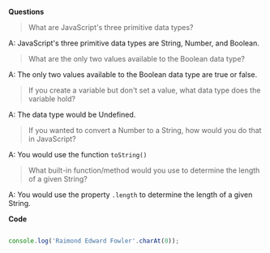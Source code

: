 **Questions**

> What are JavaScript's three primitive data types?

A: JavaScript's three primitive data types are String, Number, and Boolean.

> What are the only two values available to the Boolean data type?

A: The only two values available to the Boolean data type are true or false.

> If you create a variable but don't set a value, what data type does the variable hold?

A: The data type would be Undefined.

> If you wanted to convert a Number to a String, how would you do that in JavaScript?

A: You would use the function `toString()`

> What built-in function\/method would you use to determine the length of a given String?

A: You would use the property `.length` to determine the length of a given String.

**Code**

```javascript

console.log('Raimond Edward Fowler'.charAt(0));

```
